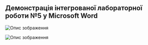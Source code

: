 ## Демонстрація інтегрованої лабораторної роботи №5 у Microsoft Word

![Опис зображення](https://drive.google.com/uc?id=1kmERz_wjSt8mRysBZYNRe1kvFgo5eweh)

![Опис зображення](https://drive.google.com/uc?id=1EEKldP8naZIXuZSy8r4wW1RWgD6omKSD)